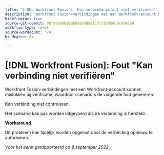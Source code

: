 ```yaml
---
title: "[!DNL Workfront Fusion]: Kan verbindingsfout niet verifiëren"
description: "Workfront Fusion-verbindingen met een Workfront-account kunnen mislukken bij verificatie, waardoor scenario's de volgende fout genereren: Kan de verbinding niet controleren."
hidefromtoc: true
source-git-commit: 98fa6676b103bd9870d5811fc710d54d0cd54599
workflow-type: tm+mt
source-wordcount: '74'
ht-degree: 0%

---
```



# [!DNL Workfront Fusion]: Fout &quot;Kan verbinding niet verifiëren&quot;

Workfront Fusion-verbindingen met een Workfront-account kunnen mislukken bij verificatie, waardoor scenario&#39;s de volgende fout genereren:

Kan verbinding niet controleren.

Het scenario kan pas worden uitgevoerd als de verbinding is hersteld.

**Workaround**

Dit probleem kan tijdelijk worden opgelost door de verbinding opnieuw te autoriseren.

_Voor het eerst gerapporteerd op 8 september 2022._

